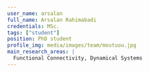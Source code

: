 ```yaml
---
user_name: arsalan
full_name: Arsalan Rahimabadi
credentials: MSc.
tags: ["student"]
position: PhD student
profile_img: media/images/team/moutuou.jpg
main_research_areas: |
  Functional Connectivity, Dynamical Systems
---
```

